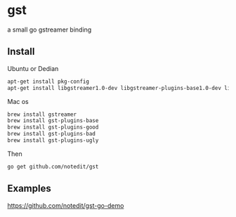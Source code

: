 # gst

a small go gstreamer binding



## Install 

Ubuntu or Dedian

```sh
apt-get install pkg-config
apt-get install libgstreamer1.0-dev libgstreamer-plugins-base1.0-dev libgstreamer-plugins-good1.0-dev libgstreamer-plugins-bad1.0-dev gstreamer1.0-plugins-ugly gstreamer1.0-libav
```

Mac os

```sh
brew install gstreamer
brew install gst-plugins-base
brew install gst-plugins-good
brew install gst-plugins-bad
brew install gst-plugins-ugly
```

Then

```sh
go get github.com/notedit/gst
```



## Examples

https://github.com/notedit/gst-go-demo




